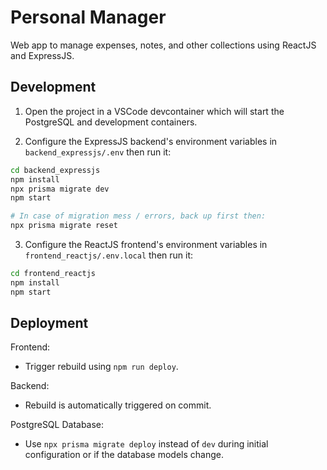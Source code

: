 # Personal Manager

Web app to manage expenses, notes, and other collections using ReactJS and ExpressJS.

## Development

1. Open the project in a VSCode devcontainer which will start the PostgreSQL and development containers.

2. Configure the ExpressJS backend's environment variables in `backend_expressjs/.env` then run it:

```bash
cd backend_expressjs
npm install
npx prisma migrate dev
npm start

# In case of migration mess / errors, back up first then:
npx prisma migrate reset
```

3. Configure the ReactJS frontend's environment variables in `frontend_reactjs/.env.local` then run it:

```bash
cd frontend_reactjs
npm install
npm start
```

## Deployment

Frontend:
- Trigger rebuild using `npm run deploy`.

Backend:
  - Rebuild is automatically triggered on commit.

PostgreSQL Database:
  - Use `npx prisma migrate deploy` instead of `dev` during initial configuration or if the database models change.
